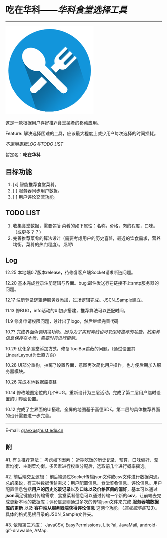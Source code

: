 # 吃在华科——*华科食堂选择工具*

--------

![LOGO](https://github.com/GrayXu/HustEating/raw/master/Android/app/src/main/res/drawable/main.png)

这是一款根据用户喜好推荐食堂菜肴的移动应用。

Feature: 解决选择困难的工具，应该最大程度上减少用户每次选择的时间损耗。

*不定期更新LOG与TODO LIST*

暂定名：**吃在华科**



目标功能
-----

1. [x] 智能推荐食堂菜肴。
2. [ ] 服务器同步用户数据。
3. [ ] 用户评论交流功能。

TODO LIST
-----

1. 收集食堂数据，需要包括 菜肴的如下属性：名称，价格，肉的程度，口味。（或更多？？）
2. 完善推荐菜肴的算法设计（需要考虑用户的历史喜好，最近的饮食需求，营养均衡，菜肴的热门程度）。*见附1*

Log
-----
12.25 本地端0.7版本release，待修复客户端Socket请求断链问题。

12.20 基本完成登录注册逻辑与界面。bug:邮件发送存在链接不上smtp服务器的问题。

12.17 注册登录逻辑待服务器添加，过场逻辑完成。JSON_Sample建立。

11.13 修BUG，info活动的UI初步搭建，推荐算法可以匹配时间。

11.9 修复申请权限问题，设计出了logo，然后继续完善代码

10.?? 完成界面色调切换功能。*因为为了实现离线也可以保持推荐的功能，故菜肴信息保存在本地，需要时再进行更新。*

10.29   优化多食堂添加方式，修复ToolBar遮蔽的问题。（通过设置其LinearLayout为垂直方向）

10.28   UI部分重构，抽离了设置界面，意图再次简化用户操作，也方便后期加入服务器模块。

10.26   完成本地数据库搭建

10.14   修改地图定位的几个BUG。重新设计为三层活动，完成了第二层用户临时设置的UI界面设置。

10.12   完成了主界面的UI搭建，全屏的地图基于高德SDK。第二层的具体推荐界面的设计需要进一步完善。

-----
E-mail: grayxu@hust.edu.cn

附
-----
#1. 有关推荐算法：
	考虑如下因素： 近期吃饭的历史记录、预算、口味偏好、荤素均衡、主副菜均衡。多因素进行权重分配后，选取前几个进行概率摇选。
	
#2. 前后端交互逻辑：
	前后端通过Socket传输json文件或csv文件进行数据沟通。总的来说，有三种数据传输需求：用户配置信息、食堂菜肴信息、评论信息。用户配置信息包括**用户的历史吃饭记录**以及**口味以及价格区间的偏好**，基本可以通过**json**满足键值对传输需求；食堂菜肴信息可以通过传输一个新的**csv**，让前端去完成更新本地的数据库；评论信息则通过多次的传输json文件来完成 **服务器端数据库的更新** 以及 **客户端从服务器端获得评论信息** 这两个功能。（*完成顺序即123*）。具体的格式见根目录的JSON_Sample文件夹。

#3. 依赖第三方库：
	JavaCSV, EasyPermissions, LitePal, JavaMail, android-gif-drawable, AMap.
